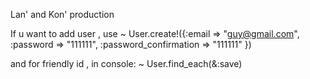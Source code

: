 Lan' and Kon' production



If u want to add user , use 
~ User.create!({:email => "guy@gmail.com", :password => "111111", :password_confirmation => "111111" })


and for friendly id , in console:
~ User.find_each(&:save)